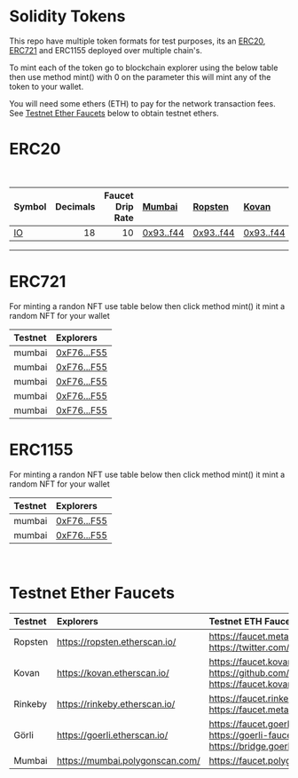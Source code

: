# Solidity Tokens

This repo have multiple token formats for test purposes, its an [ERC20](#ERC20), [ERC721](#ERC721) and ERC1155 deployed over multiple chain's. 

To mint each of the token go to blockchain explorer using the below table then use method mint() with 0 on the parameter this will mint any of the token to your wallet. 

You will need some ethers (ETH) to pay for the network transaction fees. See [Testnet Ether Faucets](#testnet-ether-faucets) below to obtain testnet ethers.


# ERC20

<br />

Symbol | Decimals | Faucet Drip Rate | [Mumbai](https://mumbai.polygonscan.com/) | [Ropsten](https://ropsten.etherscan.io/) |  [Kovan](https://kovan.etherscan.io/) | [Rinkeby](https://rinkeby.etherscan.io/) | [Görli](https://goerli.etherscan.io/)  
:----- | --------:| ----------------:|:------- |:------- |:------- |:----- |:-----
[IO](contracts/erc20.sol) | 18 | 10 | [0x93..f44](https://mumbai.polygonscan.com/address/0x93cdc98317A07e83a9AA96F69AdA7Af4b37EBf44#code) | [0x93..f44](https://mumbai.polygonscan.com/address/0x93cdc98317A07e83a9AA96F69AdA7Af4b37EBf44#code) | [0x93..f44](https://mumbai.polygonscan.com/address/0x93cdc98317A07e83a9AA96F69AdA7Af4b37EBf44#code) | [0x93..f44](https://mumbai.polygonscan.com/address/0x93cdc98317A07e83a9AA96F69AdA7Af4b37EBf44#code) | [0x93..f44](https://mumbai.polygonscan.com/address/0x93cdc98317A07e83a9AA96F69AdA7Af4b37EBf44#code) | [0x93..f44]


<hr />

# ERC721

For minting a randon NFT use table below then click method mint() it mint a random NFT for your wallet

Testnet   | Explorers                     | 
:-------- |:----------------------------- |
mumbai   | [0xF76...F55](https://mumbai.polygonscan.com/address/0xF76656D311b8be898c609A992A7d22f653447F55#code)|
mumbai   | [0xF76...F55](https://mumbai.polygonscan.com/address/0xF76656D311b8be898c609A992A7d22f653447F55#code)|
mumbai   | [0xF76...F55](https://mumbai.polygonscan.com/address/0xF76656D311b8be898c609A992A7d22f653447F55#code)| 
mumbai   | [0xF76...F55](https://mumbai.polygonscan.com/address/0xF76656D311b8be898c609A992A7d22f653447F55#code)| 
mumbai   | [0xF76...F55](https://mumbai.polygonscan.com/address/0xF76656D311b8be898c609A992A7d22f653447F55#code)| 


# ERC1155

For minting a randon NFT use table below then click method mint() it mint a random NFT for your wallet

Testnet   | Explorers                     | 
:-------- |:----------------------------- |
mumbai   | [0xF76...F55](https://mumbai.polygonscan.com/address/0x5da9F2d6E8dC4E68923d6c3d88535317ba3bB7eC#code)|
mumbai   | [0xF76...F55](https://mumbai.polygonscan.com/address/0x5da9F2d6E8dC4E68923d6c3d88535317ba3bB7eC#code)|



<br />

# Testnet Ether Faucets

Testnet   | Explorers                     | Testnet ETH Faucets
:-------- |:----------------------------- |:-------------------------
Ropsten   | https://ropsten.etherscan.io/ | https://faucet.metamask.io/<br />https://twitter.com/BokkyPooBah/status/1099498823699714048
Kovan     | https://kovan.etherscan.io/   | https://faucet.kovan.network/<br />https://github.com/kovan-testnet/faucet<br />https://faucet.kovan.radarrelay.com/
Rinkeby   | https://rinkeby.etherscan.io/ | https://faucet.rinkeby.io/<br />https://faucet.metamask.io/
Görli     | https://goerli.etherscan.io/  | https://faucet.goerli.mudit.blog/<br />https://goerli-faucet.slock.it/<br />https://bridge.goerli.com/
Mumbai    | https://mumbai.polygonscan.com/  | https://faucet.polygon.technology/

<br />

